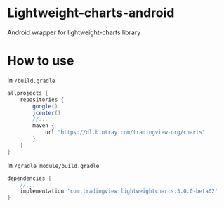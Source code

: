 # Lightweight-charts-android
Android wrapper for lightweight-charts library

# How to use

In `/build.gradle`

```groovy
allprojects {
    repositories {
        google()
        jcenter()
        //...
        maven {
            url "https://dl.bintray.com/tradingview-org/charts"
        }
    }
}
```

In `/gradle_module/build.gradle`

```groovy
dependencies {
    //...
    implementation 'com.tradingview:lightweightcharts:3.0.0-beta02'
}
```